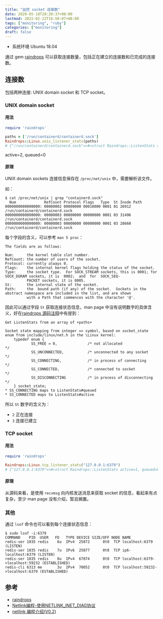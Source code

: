 ```yaml
---
title: "监控 socket 连接数"
date: 2020-05-18T20:20:37+08:00
lastmod: 2022-02-22T16:50:07+08:00
tags: ["monitoring", "ruby"]
categories: ["monitoring"]
draft: false
---
```


- 系统环境 Ubuntu 18.04

通过 gem [raindrops](https://gems.ruby-china.com/gems/raindrops) 可以获取连接数量，包括正在建立的连接数和已完成的连接数。

## 连接数

包括两种连接: UNIX domain socket 和 TCP socket。

### UNIX domain socket

####  用法

```ruby
require 'raindrops'

paths = ['/run/containerd/containerd.sock']
Raindrops::Linux.unix_listener_stats(paths)
# {"/run/containerd/containerd.sock"=>#<struct Raindrops::ListenStats active=2, queued=0>}
```

active=2, queued=0

#### 原理

UNIX domain sockets 连接信息保存在 `/proc/net/unix` 中，需要解析该文件。

如：

```text
$ cat /proc/net/unix | grep "containerd.sock"
  Num             RefCount Protocol Flags   Type  St Inode Path
0000000000000000: 00000002 00000000 00010000 0001 01 26912 /run/containerd/containerd.sock
0000000000000000: 00000003 00000000 00000000 0001 03 31496 /run/containerd/containerd.sock
0000000000000000: 00000003 00000000 00000000 0001 03 28660 /run/containerd/containerd.sock
```

每个字段的含义，可以参考 `man 5 proc`：

```man
The fields are as follows:

Num:      the kernel table slot number.
RefCount: the number of users of the socket.
Protocol: currently always 0.
Flags:    the internal kernel flags holding the status of the socket.
Type:     the socket type.  For SOCK_STREAM sockets, this is 0001; for SOCK_DGRAM sockets, it is  0002;  and  for  SOCK_SEQ‐
          PACKET sockets, it is 0005.
St:       the internal state of the socket.
Path:     the  bound path (if any) of the socket.  Sockets in the abstract namespace are included in the list, and are shown
          with a Path that commences with the character '@'.
```

因此可以通过字段 `St` 获取连接状态信息，man page 中没有说明数字的具体含义，好在[raindrops 源码注释](https://yhbt.net/raindrops.git/tree/lib/raindrops/linux.rb#n19)中有提到：

```text
Get ListenStats from an array of +paths+

Socket state mapping from integer => symbol, based on socket_state
enum from include/linux/net.h in the \Linux kernel:
    typedef enum {
            SS_FREE = 0,              /* not allocated                */
            SS_UNCONNECTED,           /* unconnected to any socket    */
            SS_CONNECTING,            /* in process of connecting     */
            SS_CONNECTED,             /* connected to socket          */
            SS_DISCONNECTING          /* in process of disconnecting  */
    } socket_state;
* SS_CONNECTING maps to ListenStats#queued
* SS_CONNECTED maps to ListenStats#active
```

所以 `St` 数字的含义为：
- `2` 正在连接
- `3` 连接已建立

### TCP socket

#### 用法

```ruby
require 'raindrops'

Raindrops::Linux.tcp_listener_stats("127.0.0.1:6379")
# {"127.0.0.1:6379"=>#<struct Raindrops::ListenStats active=1, queued=0>}
```

#### 原理

从源码来看，是使用 `recvmsg` 向内核发送消息来获取 socket 的信息，看起来有点复杂，至少 man page 没有介绍，暂且搁置。

### 其他

通过 `lsof` 命令也可以看到每个连接状态信息：

```text
$ sudo lsof -i:6379
COMMAND    PID  USER   FD   TYPE DEVICE SIZE/OFF NODE NAME
redis-ser 1035 redis    6u  IPv4  25872      0t0  TCP localhost:6379 (LISTEN)
redis-ser 1035 redis    7u  IPv6  25877      0t0  TCP ip6-localhost:6379 (LISTEN)
redis-ser 1035 redis    8u  IPv4  67074      0t0  TCP localhost:6379->localhost:59232 (ESTABLISHED)
redis-cli 6313 me       3u  IPv4  70052      0t0  TCP localhost:59232->localhost:6379 (ESTABLISHED)
```

## 参考

- [raindrops](https://yhbt.net/raindrops.git)
- [Netlink编程-使用NETLINK_INET_DIAG协议](http://edsionte.com/techblog/archives/4140)
- [netlink 编程介绍(V0.2)](http://www.cnitblog.com/chlclan/archive/2006/06/20/12546.aspx)
